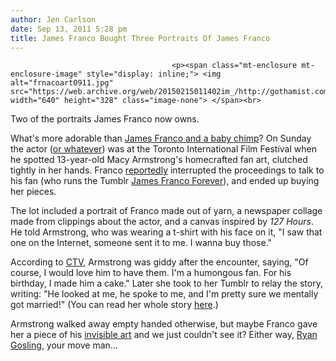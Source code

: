 ```yaml
---
author: Jen Carlson
date: Sep 13, 2011 5:28 pm
title: James Franco Bought Three Portraits Of James Franco
---
```


	
										<p><span class="mt-enclosure mt-enclosure-image" style="display: inline;"> <img alt="frnacoart0911.jpg" src="https://web.archive.org/web/20150215011402im_/http://gothamist.com/attachments/arts_jen/frnacoart0911.jpg" width="640" height="328" class="image-none"> </span><br>
<span class="photo_caption">Two of the portraits James Franco now owns.</span></p>

<p>What&apos;s more adorable than <a href="https://web.archive.org/web/20150215011402/http://gothamist.com/2011/06/03/video_james_franco.php">James Franco and a baby chimp</a>? On Sunday the actor (<a href="https://web.archive.org/web/20150215011402/http://gothamist.com/tags/jamesfrancoclonearmy">or whatever</a>) was at the Toronto International Film Festival when he spotted 13-year-old Macy Armstrong&apos;s homecrafted fan art, clutched tightly in her hands. Franco <a href="https://web.archive.org/web/20150215011402/http://nymag.com/daily/entertainment/2011/09/james_franco_fan_art.html">reportedly</a> interrupted the proceedings to talk to his fan (who runs the Tumblr <a href="https://web.archive.org/web/20150215011402/http://jamesfrancoforever.tumblr.com/post/10091843817/ohmygod-i-dont-know-what-just-happened-but-i">James Franco Forever</a>), and ended up buying her pieces.</p>

<p>The lot included a portrait of Franco made out of yarn, a newspaper collage made from clippings about the actor, and a canvas inspired by <em>127 Hours</em>. He told Armstrong, who was wearing a t-shirt with his face on it, &quot;I saw that one on the Internet, someone sent it to me. I wanna buy those.&quot;</p>

<p>According to <a href="https://web.archive.org/web/20150215011402/http://www.ctv.ca/servlet/ArticleNews/story/CTVNews/20110911/james-franco-a-fan-of-fan-art-110911/20110911?s_name=tiff2011">CTV</a>, Armstrong was giddy after the encounter, saying, &quot;Of course, I would love him to have them. I&apos;m a humongous fan. For his birthday, I made him a cake.&quot; Later she took to her Tumblr to relay the story, writing: &quot;He looked at me, he spoke to me, and I&apos;m pretty sure we mentally got married!&quot; (You can read her whole story <a href="https://web.archive.org/web/20150215011402/http://jamesfrancoforever.tumblr.com/post/10101588408/the-most-wonderful-moment-of-my-life">here</a>.)</p>

<p>Armstrong walked away empty handed otherwise, but maybe Franco gave her a piece of his <a href="https://web.archive.org/web/20150215011402/http://gothamist.com/2011/07/20/this_week_in_kickstarters_silent_ba.php">invisible art</a> and we just couldn&apos;t see it? Either way, <a href="https://web.archive.org/web/20150215011402/http://gothamist.com/2011/09/08/video_ryan_gosling_is_embarrassed_a.php">Ryan Gosling</a>, your move man...</p>					
										
									
				
